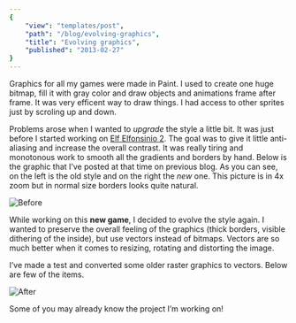 ```yaml
---
{
    "view": "templates/post",
    "path": "/blog/evolving-graphics",
    "title": "Evolving graphics",
    "published": "2013-02-27"
}
---
```


Graphics for all my games were made in Paint. I used to create one huge bitmap, fill it with gray color and draw objects and animations frame after frame. It was very efficent way to draw things. I had access to other sprites just by scroling up and down.

Problems arose when I wanted to _upgrade_ the style a little bit. It was just before I started working on [Elf Elfonsinio 2](http://kalafiorgames.com/elf-elfonsinio-2). The goal was to give it little anti-aliasing and increase the overall contrast. It was really tiring and monotonous work to smooth all the gradients and borders by hand. Below is the graphic that I’ve posted at that time on previous blog. As you can see, on the left is the old style and on the right the _new_ one. This picture is in 4x zoom but in normal size borders looks quite natural.

![Before](/images/blog/before.png)

While working on this **new game**, I decided to evolve the style again. I wanted to preserve the overall feeling of the graphics (thick borders, visible dithering of the inside), but use vectors instead of bitmaps. Vectors are so much better when it comes to resizing, rotating and distorting the image.

I’ve made a test and converted some older raster graphics to vectors. Below are few of the items.

![After](/images/blog/after.png)

Some of you may already know the project I’m working on!
